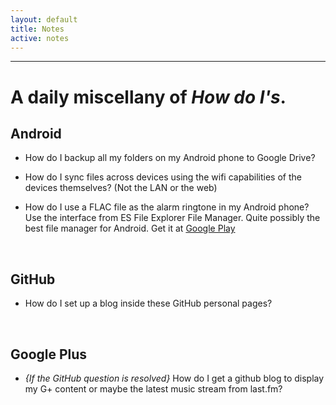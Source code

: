```yaml
---
layout: default
title: Notes
active: notes
---
```

---
# A daily miscellany of *How do I's*.


## Android
- How do I backup all my folders on  my Android phone to Google Drive? </br>
- How do I sync files across devices using the wifi capabilities of the devices themselves? (Not the LAN or the web) </br>

- How do I use a FLAC file as the alarm ringtone in my Android phone? </br>
Use the interface from ES File Explorer File Manager. Quite possibly the best file manager for Android. Get it at [Google Play](https://play.google.com/store/apps/details?id=com.estrongs.android.pop&hl=en)</br>
</br>

## GitHub
- How do I set up a blog inside these GitHub personal pages? </br>
</br>

## Google Plus
- *{If the GitHub question is resolved}*  How do I get a github blog to display my G+ content or maybe the latest music stream from last.fm? </br>
